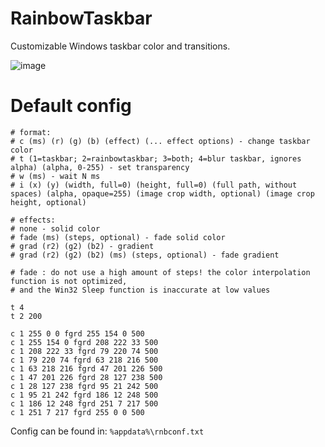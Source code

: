 # RainbowTaskbar
Customizable Windows taskbar color and transitions.

![image](https://user-images.githubusercontent.com/39013925/127749893-c171da6b-6dc3-4539-8ccb-9f54dc2675cf.png)

# Default config
```
# format:
# c (ms) (r) (g) (b) (effect) (... effect options) - change taskbar color
# t (1=taskbar; 2=rainbowtaskbar; 3=both; 4=blur taskbar, ignores alpha) (alpha, 0-255) - set transparency
# w (ms) - wait N ms
# i (x) (y) (width, full=0) (height, full=0) (full path, without spaces) (alpha, opaque=255) (image crop width, optional) (image crop height, optional) 

# effects:
# none - solid color
# fade (ms) (steps, optional) - fade solid color
# grad (r2) (g2) (b2) - gradient
# grad (r2) (g2) (b2) (ms) (steps, optional) - fade gradient

# fade : do not use a high amount of steps! the color interpolation function is not optimized,
# and the Win32 Sleep function is inaccurate at low values

t 4
t 2 200

c 1 255 0 0 fgrd 255 154 0 500
c 1 255 154 0 fgrd 208 222 33 500
c 1 208 222 33 fgrd 79 220 74 500
c 1 79 220 74 fgrd 63 218 216 500
c 1 63 218 216 fgrd 47 201 226 500
c 1 47 201 226 fgrd 28 127 238 500
c 1 28 127 238 fgrd 95 21 242 500
c 1 95 21 242 fgrd 186 12 248 500
c 1 186 12 248 fgrd 251 7 217 500
c 1 251 7 217 fgrd 255 0 0 500
```
Config can be found in: `%appdata%\rnbconf.txt`
